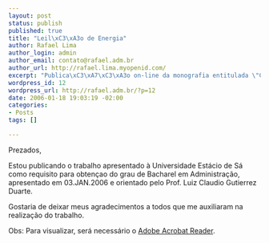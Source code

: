 ```yaml
--- 
layout: post
status: publish
published: true
title: "Leil\xC3\xA3o de Energia"
author: Rafael Lima
author_login: admin
author_email: contato@rafael.adm.br
author_url: http://rafael.lima.myopenid.com/
excerpt: "Publica\xC3\xA7\xC3\xA3o on-line da monografia entitulada \"Comercializa\xC3\xA7\xC3\xA3o de Energia El\xC3\xA9trica no Brasil por Meio de Leil\xC3\xA3o de Energia\""
wordpress_id: 12
wordpress_url: http://rafael.adm.br/?p=12
date: 2006-01-18 19:03:19 -02:00
categories: 
- Posts
tags: []

---
```

Prezados,

Estou publicando o trabalho apresentado à Universidade Estácio de Sá como requisito para obtençao do grau de Bacharel em Administração, apresentado em 03.JAN.2006 e orientado pelo Prof. Luiz Claudio Gutierrez Duarte.

Gostaria de deixar meus agradecimentos a todos que me auxiliaram na realização do trabalho.

Obs: Para visualizar, será necessário o <a href="http://www.adobe.com/products/acrobat/readstep2.html">Adobe Acrobat Reader</a>.
